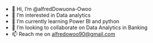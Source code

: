 - 👋 Hi, I’m @alfredDowuona-Owoo
- 👀 I’m interested in Data analytics 
- 🌱 I’m currently learning Power BI and python 
- 💞️ I’m looking to collaborate on Data Analytics in Banking
- 📫 Reach me on alfredowoo90@gmail.com

<!---
alfredDowuona-Owoo/alfredDowuona-Owoo is a ✨ special ✨ repository because its `README.md` (this file) appears on your GitHub profile.
You can click the Preview link to take a look at your changes.
--->
